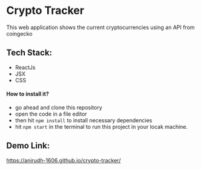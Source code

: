 # Crypto Tracker
This web application shows the current cryptocurrencies using an API from coingecko

## Tech Stack:
* ReactJs
* JSX
* CSS

#### How to install it?
- go ahead and clone this repository
- open the code in a file editor
- then hit `npm install` to install necessary dependencies
- hit `npm start` in the terminal to run this project in your locak machine.

## Demo Link:
https://anirudh-1606.github.io/crypto-tracker/

